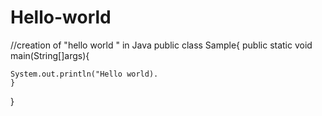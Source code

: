 # Hello-world

//creation of "hello world " in Java
public class Sample{
  public static void main(String[]args){
    
    System.out.println("Hello world).
    }
  }
